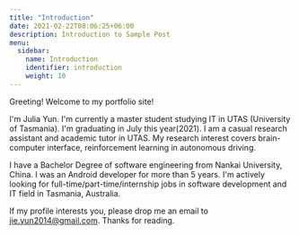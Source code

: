 ```yaml
---
title: "Introduction"
date: 2021-02-22T08:06:25+06:00
description: Introduction to Sample Post
menu:
  sidebar:
    name: Introduction
    identifier: introduction
    weight: 10
---
```


Greeting! Welcome to my portfolio site! 

I'm Julia Yun. I'm currently a master student studying IT in UTAS (University of Tasmania). I'm graduating in July this year(2021). I am a casual research assistant and academic tutor in UTAS. My research interest covers brain-computer interface, reinforcement learning in autonomous driving.

I have a Bachelor Degree of software engineering from Nankai University, China. I was an Android developer for more than 5 years. I'm actively looking for full-time/part-time/internship jobs in software development and IT field in Tasmania, Australia. 

If my profile interests you, please drop me an email to jie.yun2014@gmail.com. Thanks for reading.